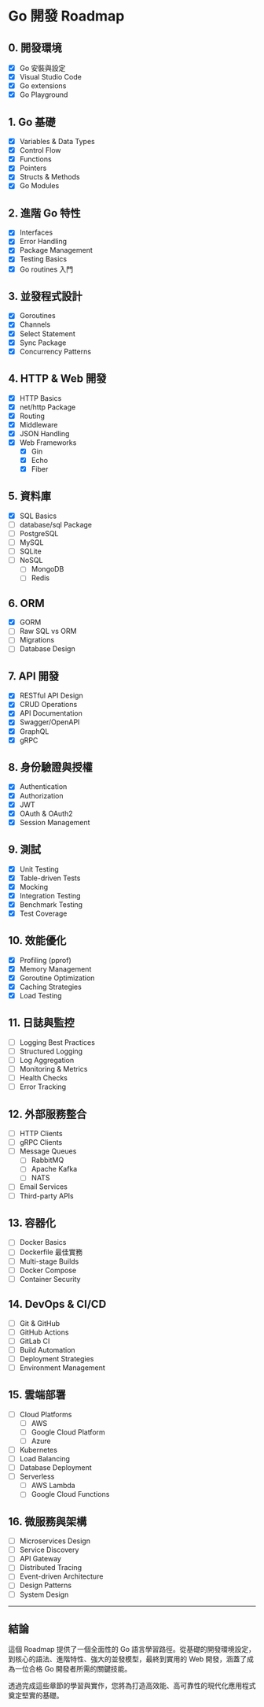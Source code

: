 # Go 開發 Roadmap

## 0. 開發環境
- [x] Go 安裝與設定
- [x] Visual Studio Code
- [x] Go extensions
- [x] Go Playground

## 1. Go 基礎
- [x] Variables & Data Types
- [x] Control Flow
- [x] Functions
- [x] Pointers
- [x] Structs & Methods
- [x] Go Modules

## 2. 進階 Go 特性
- [x] Interfaces
- [x] Error Handling
- [x] Package Management
- [x] Testing Basics
- [x] Go routines 入門

## 3. 並發程式設計
- [x] Goroutines
- [x] Channels
- [x] Select Statement
- [x] Sync Package
- [x] Concurrency Patterns

## 4. HTTP & Web 開發
- [x] HTTP Basics
- [x] net/http Package
- [x] Routing
- [x] Middleware
- [x] JSON Handling
- [x] Web Frameworks
  - [x] Gin
  - [x] Echo
  - [x] Fiber

## 5. 資料庫
- [x] SQL Basics
- [ ] database/sql Package
- [ ] PostgreSQL
- [ ] MySQL
- [ ] SQLite
- [ ] NoSQL
  - [ ] MongoDB
  - [ ] Redis

## 6. ORM
- [x] GORM
- [ ] Raw SQL vs ORM
- [ ] Migrations
- [ ] Database Design

## 7. API 開發
- [x] RESTful API Design
- [x] CRUD Operations
- [x] API Documentation
- [x] Swagger/OpenAPI
- [x] GraphQL
- [x] gRPC

## 8. 身份驗證與授權
- [x] Authentication
- [x] Authorization
- [x] JWT
- [x] OAuth & OAuth2
- [x] Session Management

## 9. 測試
- [x] Unit Testing
- [x] Table-driven Tests
- [x] Mocking
- [x] Integration Testing
- [x] Benchmark Testing
- [x] Test Coverage

## 10. 效能優化
- [x] Profiling (pprof)
- [x] Memory Management
- [x] Goroutine Optimization
- [x] Caching Strategies
- [x] Load Testing

## 11. 日誌與監控
- [ ] Logging Best Practices
- [ ] Structured Logging
- [ ] Log Aggregation
- [ ] Monitoring & Metrics
- [ ] Health Checks
- [ ] Error Tracking

## 12. 外部服務整合
- [ ] HTTP Clients
- [ ] gRPC Clients
- [ ] Message Queues
  - [ ] RabbitMQ
  - [ ] Apache Kafka
  - [ ] NATS
- [ ] Email Services
- [ ] Third-party APIs

## 13. 容器化
- [ ] Docker Basics
- [ ] Dockerfile 最佳實務
- [ ] Multi-stage Builds
- [ ] Docker Compose
- [ ] Container Security

## 14. DevOps & CI/CD
- [ ] Git & GitHub
- [ ] GitHub Actions
- [ ] GitLab CI
- [ ] Build Automation
- [ ] Deployment Strategies
- [ ] Environment Management

## 15. 雲端部署
- [ ] Cloud Platforms
  - [ ] AWS
  - [ ] Google Cloud Platform
  - [ ] Azure
- [ ] Kubernetes
- [ ] Load Balancing
- [ ] Database Deployment
- [ ] Serverless
  - [ ] AWS Lambda
  - [ ] Google Cloud Functions

## 16. 微服務與架構
- [ ] Microservices Design
- [ ] Service Discovery
- [ ] API Gateway
- [ ] Distributed Tracing
- [ ] Event-driven Architecture
- [ ] Design Patterns
- [ ] System Design

---

## 結論

這個 Roadmap 提供了一個全面性的 Go 語言學習路徑。從基礎的開發環境設定，到核心的語法、進階特性、強大的並發模型，最終到實用的 Web 開發，涵蓋了成為一位合格 Go 開發者所需的關鍵技能。

透過完成這些章節的學習與實作，您將為打造高效能、高可靠性的現代化應用程式奠定堅實的基礎。
